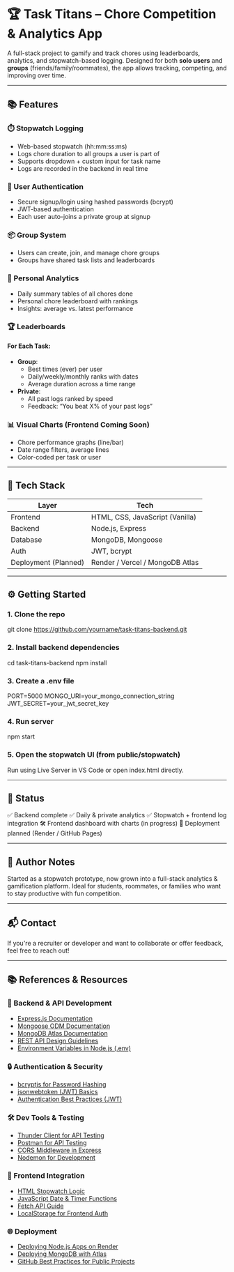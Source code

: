 # 🏆 Task Titans – Chore Competition & Analytics App

A full-stack project to gamify and track chores using leaderboards, analytics, and stopwatch-based logging. Designed for both **solo users** and **groups** (friends/family/roommates), the app allows tracking, competing, and improving over time.

---

## 📚 Features

### ⏱️ Stopwatch Logging
- Web-based stopwatch (hh:mm:ss:ms)
- Logs chore duration to all groups a user is part of
- Supports dropdown + custom input for task name
- Logs are recorded in the backend in real time

### 👤 User Authentication
- Secure signup/login using hashed passwords (bcrypt)
- JWT-based authentication
- Each user auto-joins a private group at signup

### 📦 Group System
- Users can create, join, and manage chore groups
- Groups have shared task lists and leaderboards

### 🧠 Personal Analytics
- Daily summary tables of all chores done
- Personal chore leaderboard with rankings
- Insights: average vs. latest performance

### 🏆 Leaderboards
#### For Each Task:
- **Group**:
  - Best times (ever) per user
  - Daily/weekly/monthly ranks with dates
  - Average duration across a time range
- **Private**:
  - All past logs ranked by speed
  - Feedback: “You beat X% of your past logs”

### 📊 Visual Charts (Frontend Coming Soon)
- Chore performance graphs (line/bar)
- Date range filters, average lines
- Color-coded per task or user

---

## 📂 Tech Stack

| Layer | Tech |
|-------|------|
| Frontend | HTML, CSS, JavaScript (Vanilla) |
| Backend | Node.js, Express |
| Database | MongoDB, Mongoose |
| Auth | JWT, bcrypt |
| Deployment (Planned) | Render / Vercel / MongoDB Atlas |

---

## ⚙️ Getting Started

### 1. Clone the repo
git clone https://github.com/yourname/task-titans-backend.git

### 2. Install backend dependencies
cd task-titans-backend
npm install

### 3. Create a .env file
PORT=5000
MONGO_URI=your_mongo_connection_string
JWT_SECRET=your_jwt_secret_key

### 4. Run server
npm start

### 5. Open the stopwatch UI (from public/stopwatch)
Run using Live Server in VS Code or open index.html directly.

---

## 📌 Status
✅ Backend complete
✅ Daily & private analytics
✅ Stopwatch + frontend log integration
🛠️ Frontend dashboard with charts (in progress)
🚀 Deployment planned (Render / GitHub Pages)

---

## 🧠 Author Notes
Started as a stopwatch prototype, now grown into a full-stack analytics & gamification platform. Ideal for students, roommates, or families who want to stay productive with fun competition.

---

## 📬 Contact
If you're a recruiter or developer and want to collaborate or offer feedback, feel free to reach out!

---

## 📚 References & Resources

### 🧠 Backend & API Development
- [Express.js Documentation](https://expressjs.com/)
- [Mongoose ODM Documentation](https://mongoosejs.com/)
- [MongoDB Atlas Documentation](https://www.mongodb.com/docs/atlas/)
- [REST API Design Guidelines](https://www.smashingmagazine.com/2018/01/understanding-using-rest-api/)
- [Environment Variables in Node.js (.env)](https://www.npmjs.com/package/dotenv)

### 🔒 Authentication & Security
- [bcryptjs for Password Hashing](https://www.npmjs.com/package/bcryptjs)
- [jsonwebtoken (JWT) Basics](https://github.com/auth0/node-jsonwebtoken)
- [Authentication Best Practices (JWT)](https://developer.okta.com/blog/2019/03/06/simple-user-authentication-in-express)

### 🛠 Dev Tools & Testing
- [Thunder Client for API Testing](https://www.thunderclient.com/)
- [Postman for API Testing](https://www.postman.com/)
- [CORS Middleware in Express](https://expressjs.com/en/resources/middleware/cors.html)
- [Nodemon for Development](https://www.npmjs.com/package/nodemon)

### 🎯 Frontend Integration
- [HTML Stopwatch Logic](https://www.geeksforgeeks.org/create-a-stopwatch-in-javascript/)
- [JavaScript Date & Timer Functions](https://developer.mozilla.org/en-US/docs/Web/JavaScript/Reference/Global_Objects/Date)
- [Fetch API Guide](https://developer.mozilla.org/en-US/docs/Web/API/Fetch_API/Using_Fetch)
- [LocalStorage for Frontend Auth](https://developer.mozilla.org/en-US/docs/Web/API/Window/localStorage)

### 🌐 Deployment
- [Deploying Node.js Apps on Render](https://render.com/docs/deploy-node-express-app)
- [Deploying MongoDB with Atlas](https://www.mongodb.com/docs/atlas/)
- [GitHub Best Practices for Public Projects](https://docs.github.com/en/get-started/quickstart/create-a-repo)
